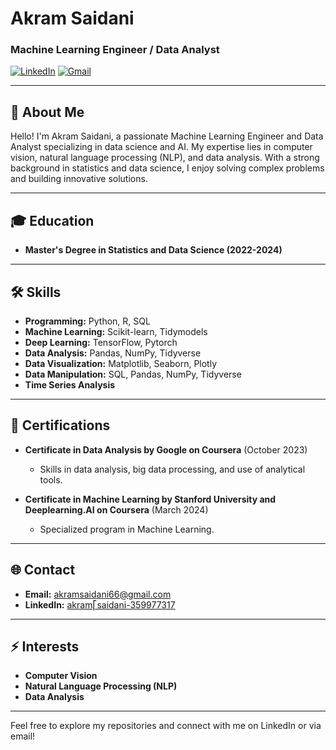 # Akram Saidani

### Machine Learning Engineer / Data Analyst

[![LinkedIn](https://img.shields.io/badge/LinkedIn-blue?style=flat&logo=linkedin)](www.linkedin.com/in/akram-saidani-359977317)
[![Gmail](https://img.shields.io/badge/Gmail-red?style=flat&logo=gmail)](mailto:akramsaidani66@gmail.com)

---

## 👋 About Me

Hello! I'm Akram Saidani, a passionate Machine Learning Engineer and Data Analyst specializing in data science and AI. My expertise lies in computer vision, natural language processing (NLP), and data analysis. With a strong background in statistics and data science, I enjoy solving complex problems and building innovative solutions.

---

## 🎓 Education

- **Master's Degree in Statistics and Data Science (2022-2024)**

---

## 🛠️ Skills

- **Programming:** Python, R, SQL
- **Machine Learning:** Scikit-learn, Tidymodels
- **Deep Learning:** TensorFlow, Pytorch
- **Data Analysis:** Pandas, NumPy, Tidyverse
- **Data Visualization:** Matplotlib, Seaborn, Plotly
- **Data Manipulation:** SQL, Pandas, NumPy, Tidyverse
- **Time Series Analysis**

---

## 🌟 Certifications

- **Certificate in Data Analysis by Google on Coursera** (October 2023)
  - Skills in data analysis, big data processing, and use of analytical tools.

- **Certificate in Machine Learning by Stanford University and Deeplearning.AI on Coursera** (March 2024)
  - Specialized program in Machine Learning.

---

## 🌐 Contact

- **Email:** [akramsaidani66@gmail.com](mailto:akramsaidani66@gmail.com)
- **LinkedIn:** [akram⎡saidani-359977317](www.linkedin.com/in/akram-saidani-359977317)

---

## ⚡ Interests

- **Computer Vision**
- **Natural Language Processing (NLP)**
- **Data Analysis**

---

Feel free to explore my repositories and connect with me on LinkedIn or via email!
